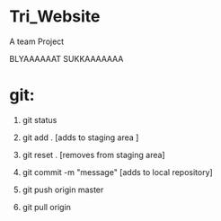 # Tri_Website
A team Project 

BLYAAAAAAT SUKKAAAAAAA
# git:
1. git status

2. git add .  [adds to staging area ]
2. git reset .  [removes from staging area] 
3. git commit -m "message"   [adds to local repository]

4. git push origin master
5. git pull origin 
